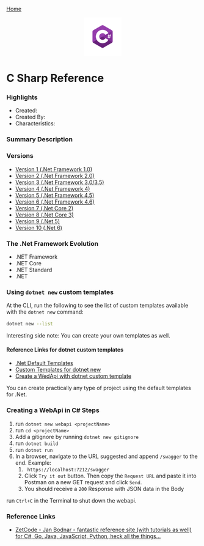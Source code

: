 [Home](../)

<p align="center">
  <img src="assets/logo.png" alt="c#" width="100"/>
</p>

# C Sharp Reference

### Highlights

- Created:
- Created By:
- Characteristics:

### Summary Description

### Versions

- [Version 1 (.Net Framework 1.0)](version1.md)
- [Version 2 (.Net Framework 2.0)](version2.md)
- [Version 3 (.Net Framework 3.0/3.5)](version3.md)
- [Version 4 (.Net Framework 4)](version4.md)
- [Version 5 (.Net Framework 4.5)](version5.md)
- [Version 6 (.Net Framework 4.6)](version6.md)
- [Version 7 (.Net Core 2)](version7.md)
- [Version 8 (.Net Core 3)](version8.md)
- [Version 9 (.Net 5)](version9.md)
- [Version 10 (.Net 6)](version10.md)

### The .Net Framework Evolution

- .NET Framework
- .NET Core
- .NET Standard
- .NET

### Using `dotnet new` custom templates

At the CLI, run the following to see the list of custom templates available with the `dotnet new` command:

```sh
dotnet new --list
```

Interesting side note: You can create your own templates as well.

#### Reference Links for dotnet custom templates

- [.Net Default Templates](https://docs.microsoft.com/en-us/dotnet/core/tools/dotnet-new-sdk-templates)
- [Custom Templates for dotnet new](https://docs.microsoft.com/en-us/dotnet/core/tools/custom-templates)
- [Create a WedApi with dotnet custom template](https://dotnettutorials.net/lesson/creating-asp-net-core-web-api-project-using-net-core-cli/)

You can create practically any type of project using the default templates for .Net.

### Creating a WebApi in C# Steps

1. run `dotnet new webapi <projectName>`
2. run `cd <projectName>`
3. Add a gitignore by running `dotnet new gitignore`
4. run `dotnet build`
5. run `dotnet run`
6. In a browser, navigate to the URL suggested and append `/swagger` to the end. Example:
   1. ` https://localhost:7212/swagger`
   2. Click `Try it out` button. Then copy the `Request URL` and paste it into Postman on a new GET request and click `Send`.
   3. You should receive a `200` Response with JSON data in the Body

run `Ctrl+C` in the Terminal to shut down the webapi.

### Reference Links

- [ZetCode - Jan Bodnar - fantastic reference site (with tutorials as well) for C#, Go, Java, JavaScript, Python, heck all the things...](https://zetcode.com/)
